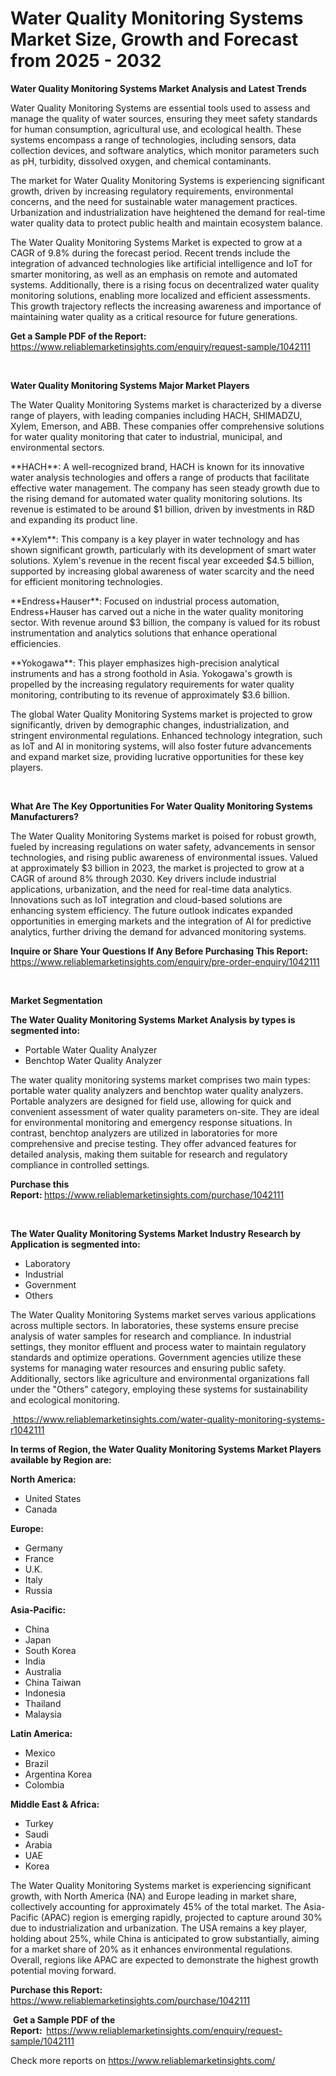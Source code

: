 <p><h1>Water Quality Monitoring Systems Market Size, Growth and Forecast from 2025 - 2032</h1></p><p><strong>Water Quality Monitoring Systems Market Analysis and Latest Trends</strong></p>
<p><p>Water Quality Monitoring Systems are essential tools used to assess and manage the quality of water sources, ensuring they meet safety standards for human consumption, agricultural use, and ecological health. These systems encompass a range of technologies, including sensors, data collection devices, and software analytics, which monitor parameters such as pH, turbidity, dissolved oxygen, and chemical contaminants.</p><p>The market for Water Quality Monitoring Systems is experiencing significant growth, driven by increasing regulatory requirements, environmental concerns, and the need for sustainable water management practices. Urbanization and industrialization have heightened the demand for real-time water quality data to protect public health and maintain ecosystem balance.</p><p>The Water Quality Monitoring Systems Market is expected to grow at a CAGR of 9.8% during the forecast period. Recent trends include the integration of advanced technologies like artificial intelligence and IoT for smarter monitoring, as well as an emphasis on remote and automated systems. Additionally, there is a rising focus on decentralized water quality monitoring solutions, enabling more localized and efficient assessments. This growth trajectory reflects the increasing awareness and importance of maintaining water quality as a critical resource for future generations.</p></p>
<p><strong>Get a Sample PDF of the Report:&nbsp;</strong> <a href="https://www.reliablemarketinsights.com/enquiry/request-sample/1042111?utm_campaign=2129&utm_medium=2&utm_source=Github&utm_content=ia&utm_term=17022025&utm_id=water-quality-monitoring-systems">https://www.reliablemarketinsights.com/enquiry/request-sample/1042111</a></p>
<p>&nbsp;</p>
<p><strong>Water Quality Monitoring Systems Major Market Players</strong></p>
<p><p>The Water Quality Monitoring Systems market is characterized by a diverse range of players, with leading companies including HACH, SHIMADZU, Xylem, Emerson, and ABB. These companies offer comprehensive solutions for water quality monitoring that cater to industrial, municipal, and environmental sectors.</p><p>**HACH**: A well-recognized brand, HACH is known for its innovative water analysis technologies and offers a range of products that facilitate effective water management. The company has seen steady growth due to the rising demand for automated water quality monitoring solutions. Its revenue is estimated to be around $1 billion, driven by investments in R&D and expanding its product line.</p><p>**Xylem**: This company is a key player in water technology and has shown significant growth, particularly with its development of smart water solutions. Xylem's revenue in the recent fiscal year exceeded $4.5 billion, supported by increasing global awareness of water scarcity and the need for efficient monitoring technologies.</p><p>**Endress+Hauser**: Focused on industrial process automation, Endress+Hauser has carved out a niche in the water quality monitoring sector. With revenue around $3 billion, the company is valued for its robust instrumentation and analytics solutions that enhance operational efficiencies.</p><p>**Yokogawa**: This player emphasizes high-precision analytical instruments and has a strong foothold in Asia. Yokogawa's growth is propelled by the increasing regulatory requirements for water quality monitoring, contributing to its revenue of approximately $3.6 billion.</p><p>The global Water Quality Monitoring Systems market is projected to grow significantly, driven by demographic changes, industrialization, and stringent environmental regulations. Enhanced technology integration, such as IoT and AI in monitoring systems, will also foster future advancements and expand market size, providing lucrative opportunities for these key players.</p></p>
<p>&nbsp;</p>
<p><strong>What Are The Key Opportunities For Water Quality Monitoring Systems Manufacturers?</strong></p>
<p><p>The Water Quality Monitoring Systems market is poised for robust growth, fueled by increasing regulations on water safety, advancements in sensor technologies, and rising public awareness of environmental issues. Valued at approximately $3 billion in 2023, the market is projected to grow at a CAGR of around 8% through 2030. Key drivers include industrial applications, urbanization, and the need for real-time data analytics. Innovations such as IoT integration and cloud-based solutions are enhancing system efficiency. The future outlook indicates expanded opportunities in emerging markets and the integration of AI for predictive analytics, further driving the demand for advanced monitoring systems.</p></p>
<p><strong>Inquire or Share Your Questions If Any Before Purchasing This Report:</strong> <a href="https://www.reliablemarketinsights.com/enquiry/pre-order-enquiry/1042111?utm_campaign=2129&utm_medium=2&utm_source=Github&utm_content=ia&utm_term=17022025&utm_id=water-quality-monitoring-systems">https://www.reliablemarketinsights.com/enquiry/pre-order-enquiry/1042111</a></p>
<p>&nbsp;</p>
<p><strong>Market Segmentation</strong></p>
<p><strong>The Water Quality Monitoring Systems Market Analysis by types is segmented into:</strong></p>
<p><ul><li>Portable Water Quality Analyzer</li><li>Benchtop Water Quality Analyzer</li></ul></p>
<p><p>The water quality monitoring systems market comprises two main types: portable water quality analyzers and benchtop water quality analyzers. Portable analyzers are designed for field use, allowing for quick and convenient assessment of water quality parameters on-site. They are ideal for environmental monitoring and emergency response situations. In contrast, benchtop analyzers are utilized in laboratories for more comprehensive and precise testing. They offer advanced features for detailed analysis, making them suitable for research and regulatory compliance in controlled settings.</p></p>
<p><strong>Purchase this Report:&nbsp;</strong><a href="https://www.reliablemarketinsights.com/purchase/1042111?utm_campaign=2129&utm_medium=2&utm_source=Github&utm_content=ia&utm_term=17022025&utm_id=water-quality-monitoring-systems">https://www.reliablemarketinsights.com/purchase/1042111</a></p>
<p>&nbsp;</p>
<p><strong>The Water Quality Monitoring Systems Market Industry Research by Application is segmented into:</strong></p>
<p><ul><li>Laboratory</li><li>Industrial</li><li>Government</li><li>Others</li></ul></p>
<p><p>The Water Quality Monitoring Systems market serves various applications across multiple sectors. In laboratories, these systems ensure precise analysis of water samples for research and compliance. In industrial settings, they monitor effluent and process water to maintain regulatory standards and optimize operations. Government agencies utilize these systems for managing water resources and ensuring public safety. Additionally, sectors like agriculture and environmental organizations fall under the "Others" category, employing these systems for sustainability and ecological monitoring.</p></p>
<p><a href="https://www.reliablemarketinsights.com/water-quality-monitoring-systems-r1042111?utm_campaign=2129&utm_medium=2&utm_source=Github&utm_content=ia&utm_term=17022025&utm_id=water-quality-monitoring-systems">&nbsp;https://www.reliablemarketinsights.com/water-quality-monitoring-systems-r1042111</a></p>
<p><strong>In terms of Region, the Water Quality Monitoring Systems Market Players available by Region are:</strong></p>
<p>
    <p> <strong> North America: </strong>
        <ul>
            <li>United States</li>
            <li>Canada</li>
        </ul>
        </p> 
    <p> <strong> Europe: </strong>
        <ul>
            <li>Germany</li>
            <li>France</li>
            <li>U.K.</li>
            <li>Italy</li>
            <li>Russia</li>
        </ul>
        </p> 
    <p> <strong> Asia-Pacific: </strong>
        <ul>
            <li>China</li>
            <li>Japan</li>
            <li>South Korea</li>
            <li>India</li>
            <li>Australia</li>
            <li>China Taiwan</li>
            <li>Indonesia</li>
            <li>Thailand</li>
            <li>Malaysia</li>
        </ul>
        </p> 
    <p> <strong> Latin America: </strong>
        <ul>
            <li>Mexico</li>
            <li>Brazil</li>
            <li>Argentina Korea</li>
            <li>Colombia</li>
        </ul>
        </p> 
    <p> <strong> Middle East & Africa: </strong>
        <ul>
            <li>Turkey</li>
            <li>Saudi</li>
            <li>Arabia</li>
            <li>UAE</li>
            <li>Korea</li>
        </ul>
    </p>
    </p>
<p><p>The Water Quality Monitoring Systems market is experiencing significant growth, with North America (NA) and Europe leading in market share, collectively accounting for approximately 45% of the total market. The Asia-Pacific (APAC) region is emerging rapidly, projected to capture around 30% due to industrialization and urbanization. The USA remains a key player, holding about 25%, while China is anticipated to grow substantially, aiming for a market share of 20% as it enhances environmental regulations. Overall, regions like APAC are expected to demonstrate the highest growth potential moving forward.</p></p>
<p><strong>Purchase this Report: </strong><a href="https://www.reliablemarketinsights.com/purchase/1042111?utm_campaign=2129&utm_medium=2&utm_source=Github&utm_content=ia&utm_term=17022025&utm_id=water-quality-monitoring-systems">https://www.reliablemarketinsights.com/purchase/1042111</a></p>
<p>&nbsp;<strong>Get a Sample PDF of the Report:&nbsp;&nbsp;</strong><a href="https://www.reliablemarketinsights.com/enquiry/request-sample/1042111?utm_campaign=2129&utm_medium=2&utm_source=Github&utm_content=ia&utm_term=17022025&utm_id=water-quality-monitoring-systems">https://www.reliablemarketinsights.com/enquiry/request-sample/1042111</a></p>
<p><strong></strong></p>
<p>Check more reports on <a href="https://www.reliablemarketinsights.com/?utm_campaign=2129&utm_medium=2&utm_source=Github&utm_content=ia&utm_term=17022025&utm_id=water-quality-monitoring-systems">https://www.reliablemarketinsights.com/</a></p>